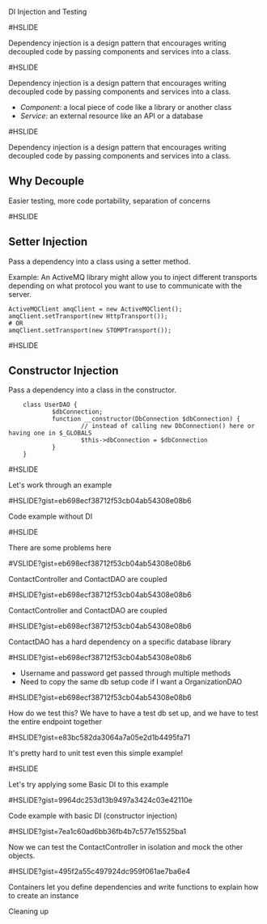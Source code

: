 DI Injection and Testing

#HSLIDE

Dependency injection is a design pattern that encourages writing decoupled code by passing components and services into a class.

#HSLIDE

Dependency injection is a design pattern that encourages writing decoupled code by passing components and services into a class.

- *Component*: a local piece of code like a library or another class
- *Service*: an external resource like an API or a database

#HSLIDE

Dependency injection is a design pattern that encourages writing decoupled code by passing components and services into a class.

Why Decouple
------------
Easier testing, more code portability, separation of concerns

#HSLIDE

Setter Injection
----------------

Pass a dependency into a class using a setter method.

Example: An ActiveMQ library might allow you to inject different transports depending on what protocol you want to use to communicate with the server.

    ActiveMQClient amqClient = new ActiveMQClient();
    amqClient.setTransport(new HttpTransport());
    # OR
    amqClient.setTransport(new STOMPTransport());

#HSLIDE

Constructor Injection
---------------------

Pass a dependency into a class in the constructor.

        class UserDAO {
                $dbConnection;
                function __constructor(DbConnection $dbConnection) {
                        // instead of calling new DbConnection() here or having one in $_GLOBALS
                        $this->dbConnection = $dbConnection
                }
        }

#HSLIDE

Let's work through an example

#HSLIDE?gist=eb698ecf38712f53cb04ab54308e08b6

Code example without DI

#HSLIDE

There are some problems here

#VSLIDE?gist=eb698ecf38712f53cb04ab54308e08b6

ContactController and ContactDAO are coupled

#HSLIDE?gist=eb698ecf38712f53cb04ab54308e08b6

ContactController and ContactDAO are coupled

#HSLIDE?gist=eb698ecf38712f53cb04ab54308e08b6

ContactDAO has a hard dependency on a specific database library

#HSLIDE?gist=eb698ecf38712f53cb04ab54308e08b6

- Username and password get passed through multiple methods
- Need to copy the same db setup code if I want a OrganizationDAO

#HSLIDE?gist=eb698ecf38712f53cb04ab54308e08b6

How do we test this? We have to have a test db set up, and we have to test the entire endpoint together

#HSLIDE?gist=e83bc582da3064a7a05e2d1b4495fa71

It's pretty hard to unit test even this simple example!

#HSLIDE

Let's try applying some Basic DI to this example

#HSLIDE?gist=9964dc253d13b9497a3424c03e42110e

Code example with basic DI (constructor injection)

#HSLIDE?gist=7ea1c60ad6bb36fb4b7c577e15525ba1

Now we can test the ContactController in isolation and mock the other objects.

#HSLIDE?gist=495f2a55c497924dc959f061ae7ba6e4

Containers let you define dependencies and write functions to explain how to create an instance

Cleaning up 
